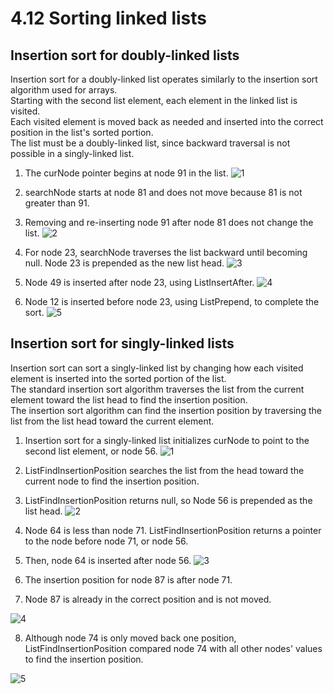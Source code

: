 # 4.12 Sorting linked lists

## Insertion sort for doubly-linked lists
Insertion sort for a doubly-linked list operates similarly to the insertion sort algorithm used for arrays.   
Starting with the second list element, each element in the linked list is visited.   
Each visited element is moved back as needed and inserted into the correct position in the list's sorted portion.   
The list must be a doubly-linked list, since backward traversal is not possible in a singly-linked list.

1. The curNode pointer begins at node 91 in the list.
![1](https://github.com/ijaejun1025/CIS223-Algorithms/assets/154036705/e83cac83-7ffa-4364-bcd0-97247abcc34e)

2. searchNode starts at node 81 and does not move because 81 is not greater than 91.   
3. Removing and re-inserting node 91 after node 81 does not change the list.
![2](https://github.com/ijaejun1025/CIS223-Algorithms/assets/154036705/30710f44-b803-4df3-85ad-2eb4b7bfc011)

4. For node 23, searchNode traverses the list backward until becoming null. Node 23 is prepended as the new list head.
![3](https://github.com/ijaejun1025/CIS223-Algorithms/assets/154036705/cd58e8a9-6ac6-40bd-ade9-d5820dfc5f12)

5. Node 49 is inserted after node 23, using ListInsertAfter.
![4](https://github.com/ijaejun1025/CIS223-Algorithms/assets/154036705/f909ae2f-ac7a-4e6b-b21a-29254890ce03)

6. Node 12 is inserted before node 23, using ListPrepend, to complete the sort.
![5](https://github.com/ijaejun1025/CIS223-Algorithms/assets/154036705/406c7df8-ab76-4b0b-83e8-5d610139ed60)

## Insertion sort for singly-linked lists
Insertion sort can sort a singly-linked list by changing how each visited element is inserted into the sorted portion of the list.   
The standard insertion sort algorithm traverses the list from the current element toward the list head to find the insertion position.   
The insertion sort algorithm can find the insertion position by traversing the list from the list head toward the current element.   

1. Insertion sort for a singly-linked list initializes curNode to point to the second list element, or node 56.
![1](https://github.com/ijaejun1025/CIS223-Algorithms/assets/154036705/652659bc-6ddf-4d23-a02e-d5aa190a354c)

2. ListFindInsertionPosition searches the list from the head toward the current node to find the insertion position.
3. ListFindInsertionPosition returns null, so Node 56 is prepended as the list head.
![2](https://github.com/ijaejun1025/CIS223-Algorithms/assets/154036705/b08cff7e-9983-4b51-9f4d-a34f7f61752b)

4. Node 64 is less than node 71. ListFindInsertionPosition returns a pointer to the node before node 71, or node 56.
5. Then, node 64 is inserted after node 56.
![3](https://github.com/ijaejun1025/CIS223-Algorithms/assets/154036705/03727058-8eaa-4804-a2ab-37a526443157)

6. The insertion position for node 87 is after node 71.
7. Node 87 is already in the correct position and is not moved.

![4](https://github.com/ijaejun1025/CIS223-Algorithms/assets/154036705/80e6c573-d7fc-441e-94eb-674d17b0422b)

8. Although node 74 is only moved back one position, ListFindInsertionPosition compared node 74 with all other nodes' values to find the insertion position.

![5](https://github.com/ijaejun1025/CIS223-Algorithms/assets/154036705/1ef9d267-b7f6-4f1f-8a4a-0825f0ef842b)

